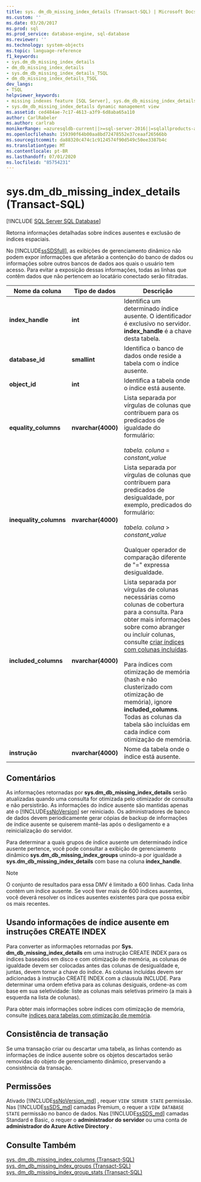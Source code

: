 ```yaml
---
title: sys. dm_db_missing_index_details (Transact-SQL) | Microsoft Docs
ms.custom: ''
ms.date: 03/20/2017
ms.prod: sql
ms.prod_service: database-engine, sql-database
ms.reviewer: ''
ms.technology: system-objects
ms.topic: language-reference
f1_keywords:
- sys.dm_db_missing_index_details
- dm_db_missing_index_details
- sys.dm_db_missing_index_details_TSQL
- dm_db_missing_index_details_TSQL
dev_langs:
- TSQL
helpviewer_keywords:
- missing indexes feature [SQL Server], sys.dm_db_missing_index_details dynamic management view
- sys.dm_db_missing_index_details dynamic management view
ms.assetid: ced484ae-7c17-4613-a3f9-6d8aba65a110
author: CarlRabeler
ms.author: carlrab
monikerRange: =azuresqldb-current||>=sql-server-2016||=sqlallproducts-allversions||>=sql-server-linux-2017||=azuresqldb-mi-current
ms.openlocfilehash: 159390f64b00aa8bd72478552e37ceaaf26566bb
ms.sourcegitcommit: da88320c474c1c9124574f90d549c50ee3387b4c
ms.translationtype: MT
ms.contentlocale: pt-BR
ms.lasthandoff: 07/01/2020
ms.locfileid: "85754231"
---
```

# <a name="sysdm_db_missing_index_details-transact-sql"></a>sys.dm_db_missing_index_details (Transact-SQL)
[!INCLUDE [SQL Server SQL Database](../../includes/applies-to-version/sql-asdb.md)]

  Retorna informações detalhadas sobre índices ausentes e exclusão de índices espaciais.  
  
 No [!INCLUDE[ssSDSfull](../../includes/sssdsfull-md.md)], as exibições de gerenciamento dinâmico não podem expor informações que afetarão a contenção do banco de dados ou informações sobre outros bancos de dados aos quais o usuário tem acesso. Para evitar a exposição dessas informações, todas as linhas que contêm dados que não pertencem ao locatário conectado serão filtradas.  

  
|Nome da coluna|Tipo de dados|Descrição|  
|-----------------|---------------|-----------------|  
|**index_handle**|**int**|Identifica um determinado índice ausente. O identificador é exclusivo no servidor. **index_handle** é a chave desta tabela.|  
|**database_id**|**smallint**|Identifica o banco de dados onde reside a tabela com o índice ausente.|  
|**object_id**|**int**|Identifica a tabela onde o índice está ausente.|  
|**equality_columns**|**nvarchar(4000)**|Lista separada por vírgulas de colunas que contribuem para os predicados de igualdade do formulário:<br /><br /> *tabela. coluna*  = *constant_value*|  
|**inequality_columns**|**nvarchar(4000)**|Lista separada por vírgulas de colunas que contribuem para predicados de desigualdade, por exemplo, predicados do formulário:<br /><br /> *tabela. coluna*  >  *constant_value*<br /><br /> Qualquer operador de comparação diferente de "=" expressa desigualdade.|  
|**included_columns**|**nvarchar(4000)**|Lista separada por vírgulas de colunas necessárias como colunas de cobertura para a consulta. Para obter mais informações sobre como abranger ou incluir colunas, consulte [criar índices com colunas incluídas](../../relational-databases/indexes/create-indexes-with-included-columns.md).<br /><br /> Para índices com otimização de memória (hash e não clusterizado com otimização de memória), ignore **included_columns**. Todas as colunas da tabela são incluídas em cada índice com otimização de memória.|  
|**instrução**|**nvarchar(4000)**|Nome da tabela onde o índice está ausente.|  
  
## <a name="remarks"></a>Comentários  
 As informações retornadas por **sys.dm_db_missing_index_details** serão atualizadas quando uma consulta for otimizada pelo otimizador de consulta e não persistirão. As informações do índice ausente são mantidas apenas até o [!INCLUDE[ssNoVersion](../../includes/ssnoversion-md.md)] ser reiniciado. Os administradores de banco de dados devem periodicamente gerar cópias de backup de informações de índice ausente se quiserem mantê-las após o desligamento e a reinicialização do servidor.  
  
 Para determinar a quais grupos de índice ausente um determinado índice ausente pertence, você pode consultar a exibição de gerenciamento dinâmico **sys.dm_db_missing_index_groups** unindo-a por igualdade a **sys.dm_db_missing_index_details** com base na coluna **index_handle**.  

  >[!NOTE]
  >O conjunto de resultados para essa DMV é limitado a 600 linhas. Cada linha contém um índice ausente. Se você tiver mais de 600 índices ausentes, você deverá resolver os índices ausentes existentes para que possa exibir os mais recentes. 
  
## <a name="using-missing-index-information-in-create-index-statements"></a>Usando informações de índice ausente em instruções CREATE INDEX  
 Para converter as informações retornadas por **Sys. dm_db_missing_index_details** em uma instrução CREATE INDEX para os índices baseados em disco e com otimização de memória, as colunas de igualdade devem ser colocadas antes das colunas de desigualdade e, juntas, devem tornar a chave do índice. As colunas incluídas devem ser adicionadas à instrução CREATE INDEX com a cláusula INCLUDE. Para determinar uma ordem efetiva para as colunas desiguais, ordene-as com base em sua seletividade: liste as colunas mais seletivas primeiro (a mais à esquerda na lista de colunas).  
  
 Para obter mais informações sobre índices com otimização de memória, consulte [índices para tabelas com otimização de memória](../../relational-databases/in-memory-oltp/indexes-for-memory-optimized-tables.md).  
  
## <a name="transaction-consistency"></a>Consistência de transação  
 Se uma transação criar ou descartar uma tabela, as linhas contendo as informações de índice ausente sobre os objetos descartados serão removidas do objeto de gerenciamento dinâmico, preservando a consistência da transação.  
  
## <a name="permissions"></a>Permissões

Ativado [!INCLUDE[ssNoVersion_md](../../includes/ssnoversion-md.md)] , requer `VIEW SERVER STATE` permissão.   
Nas [!INCLUDE[ssSDS_md](../../includes/sssds-md.md)] camadas Premium, o requer a `VIEW DATABASE STATE` permissão no banco de dados. Nas [!INCLUDE[ssSDS_md](../../includes/sssds-md.md)] camadas Standard e Basic, o requer o **administrador do servidor** ou uma conta de **administrador do Azure Active Directory** .   

## <a name="see-also"></a>Consulte Também  
 [sys. dm_db_missing_index_columns &#40;Transact-SQL&#41;](../../relational-databases/system-dynamic-management-views/sys-dm-db-missing-index-columns-transact-sql.md)   
 [sys. dm_db_missing_index_groups &#40;Transact-SQL&#41;](../../relational-databases/system-dynamic-management-views/sys-dm-db-missing-index-groups-transact-sql.md)   
 [sys. dm_db_missing_index_group_stats &#40;Transact-SQL&#41;](../../relational-databases/system-dynamic-management-views/sys-dm-db-missing-index-group-stats-transact-sql.md)  
  
  
